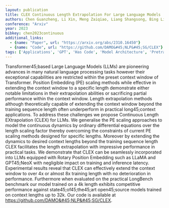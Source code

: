 ```yaml
---
layout: publication
title: CLEX Continuous Length Extrapolation For Large Language Models
authors: Chen Guanzheng, Li Xin, Meng Zaiqiao, Liang Shangsong, Bing Lidong
conference: "Arxiv"
year: 2023
bibkey: chen2023continuous
additional_links:
  - {name: "Paper", url: "https://arxiv.org/abs/2310.16450"}
  - {name: "Code", url: "https://github.com/DAMO&#45;NLP&#45;SG/CLEX"}
tags: ['Applications', 'GPT', 'Has Code', 'Model Architecture', 'Pretraining Methods', 'Training Techniques', 'Transformer']
---
```

Transformer45;based Large Language Models (LLMs) are pioneering advances in many natural language processing tasks however their exceptional capabilities are restricted within the preset context window of Transformer. Position Embedding (PE) scaling methods while effective in extending the context window to a specific length demonstrate either notable limitations in their extrapolation abilities or sacrificing partial performance within the context window. Length extrapolation methods although theoretically capable of extending the context window beyond the training sequence length often underperform in practical long45;context applications. To address these challenges we propose Continuous Length EXtrapolation (CLEX) for LLMs. We generalise the PE scaling approaches to model the continuous dynamics by ordinary differential equations over the length scaling factor thereby overcoming the constraints of current PE scaling methods designed for specific lengths. Moreover by extending the dynamics to desired context lengths beyond the training sequence length CLEX facilitates the length extrapolation with impressive performance in practical tasks. We demonstrate that CLEX can be seamlessly incorporated into LLMs equipped with Rotary Position Embedding such as LLaMA and GPT45;NeoX with negligible impact on training and inference latency. Experimental results reveal that CLEX can effectively extend the context window to over 4x or almost 8x training length with no deterioration in performance. Furthermore when evaluated on the practical LongBench benchmark our model trained on a 4k length exhibits competitive performance against state45;of45;the45;art open45;source models trained on context lengths up to 32k. Our code is available at https://github.com/DAMO&#45;NLP&#45;SG/CLEX.
